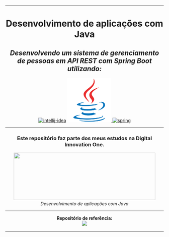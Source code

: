 <hr/>
<div align="center">
    <h1>Desenvolvimento de aplicações com Java</h1>
    <h2><i>Desenvolvendo um sistema de gerenciamento de pessoas em API REST com Spring Boot utilizando:</i></h2>
    <a href="https://www.jetbrains.com/idea/" target="_blank"><img src="https://img.icons8.com/color/96/000000/intellij-idea.png" alt="intellij-idea" width="140" height="140"/></a>
    <a href="https://www.java.com" target="_blank"> <img src="https://raw.githubusercontent.com/devicons/devicon/master/icons/java/java-original.svg" alt="java" width="140" height="140"/> </a>
    <a href="https://start.spring.io/" target="_blank"> <img src="https://www.vectorlogo.zone/logos/springio/springio-icon.svg" alt="spring" width="140" height="140"/> </a><hr/>     
    <h3>Este repositório faz parte dos meus estudos na Digital Innovation One.</h3>
    <a href="https://digitalinnovation.one/sign-in"><img src="https://hermes.digitalinnovation.one/site/images/logo-footer.png" width="450" height="150"></a>
    <i>Desenvolvimento de aplicações com Java</i>
</div>
<hr/>
<div align="center">
    <b>Repositório de referência:</b><br>
    <a href="https://github.com/rpeleias/personapi_digital_innovation_one"><img src="https://img.icons8.com/ios-filled/50/000000/github.png"/></a>
    <hr/>
</div>
